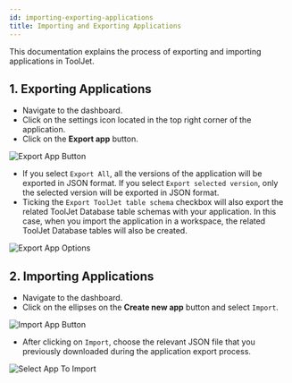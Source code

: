 ```yaml
---
id: importing-exporting-applications
title: Importing and Exporting Applications
---
```


This documentation explains the process of exporting and importing applications in ToolJet.

<div>

## 1. Exporting Applications

- Navigate to the dashboard.
- Click on the settings icon located in the top right corner of the application.
- Click on the **Export app** button.

<div style={{textAlign: 'center', marginBottom:'15px'}}>
    <img className="screenshot-full" src="/img/v2-beta/app-builder/import-export-apps/export-app-button-v2.png" alt="Export App Button" />
</div>

- If you select `Export All`, all the versions of the application will be exported in JSON format. If you select `Export selected version`, only the selected version will be exported in JSON format. 
- Ticking the `Export ToolJet table schema` checkbox will also export the related ToolJet Database table schemas with your application. In this case, when you import the application in a workspace, the related ToolJet Database tables will also be created.

<div style={{textAlign: 'center', marginBottom:'15px'}}>
    <img className="screenshot-full" src="/img/v2-beta/app-builder/import-export-apps/export-options-v2.png" alt="Export App Options" />
</div>

</div>

<div>

## 2. Importing Applications

- Navigate to the dashboard.
- Click on the ellipses on the **Create new app** button and select `Import`.

<div style={{textAlign: 'center', marginBottom:'15px'}}>
    <img className="screenshot-full" src="/img/v2-beta/app-builder/import-export-apps/import-button-v2.png" alt="Import App Button" />
</div>

- After clicking on `Import`, choose the relevant JSON file that you previously downloaded during the application export process.

<div style={{textAlign: 'center', marginBottom:'15px'}}>
    <img className="screenshot-full" src="/img/v2-beta/app-builder/import-export-apps/select-app-to-import.png" alt="Select App To Import" />
</div>

</div>